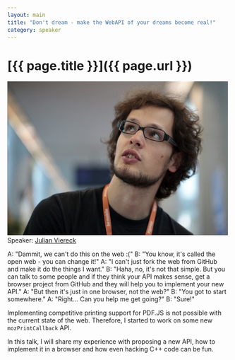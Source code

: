 ```yaml
---
layout: main
title: "Don't dream - make the WebAPI of your dreams become real!"
category: speaker
---
```


# [{{ page.title }}]({{ page.url }})

<a href="http://-"><img src="/images/julian-viereck.jpeg" class="speaker" alt="Julian Viereck"></a>
Speaker: <a href="http://-">Julian Viereck</a>

A: "Dammit, we can't do this on the web :("
B: "You know, it's called the open web - you can change it!"
A: "I can't just fork the web from GitHub and make it do the things I want."
B: "Haha, no, it's not that simple. But you can talk to some people and if they think your API makes sense, get a browser project from GitHub and they will help you to implement your new API."
A: "But then it's just in one browser, not the web?"
B: "You got to start somewhere."
A: "Right... Can you help me get going?"
B: "Sure!"

Implementing competitive printing support for PDF.JS is not possible with the current state of the web. Therefore, I started to work on some new `mozPrintCallback` API. 

In this talk, I will share my experience with proposing a new API, how to implement it in a browser and how even hacking C++ code can be fun.
